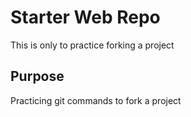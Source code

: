 # Starter Web Repo

This is only to practice forking a project

## Purpose

Practicing git commands to fork a project